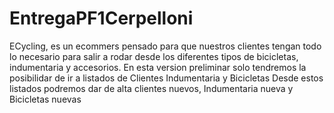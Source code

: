 # EntregaPF1Cerpelloni
ECycling, es un ecommers pensado para que nuestros clientes tengan todo lo necesario para salir a rodar desde los diferentes tipos de bicicletas, indumentaria
y accesorios.
En esta version preliminar solo tendremos la posibilidar de ir a listados de Clientes Indumentaria y Bicicletas 
Desde estos listados podremos dar de alta clientes nuevos, Indumentaria nueva y Bicicletas nuevas
